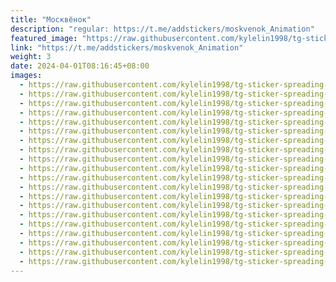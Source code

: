 ```yaml
---
title: "Москвёнок"
description: "regular: https://t.me/addstickers/moskvenok_Animation"
featured_image: "https://raw.githubusercontent.com/kylelin1998/tg-sticker-spreading-worldwide-images/main/img/6253fab7-dc42-4381-91d0-e40e4b25de56.jpg"
link: "https://t.me/addstickers/moskvenok_Animation"
weight: 3
date: 2024-04-01T08:16:45+08:00
images:
  - https://raw.githubusercontent.com/kylelin1998/tg-sticker-spreading-worldwide-images/main/img/6253fab7-dc42-4381-91d0-e40e4b25de56.jpg
  - https://raw.githubusercontent.com/kylelin1998/tg-sticker-spreading-worldwide-images/main/img/552f3bc9-86f0-451f-96c3-6eba7428618e.jpg
  - https://raw.githubusercontent.com/kylelin1998/tg-sticker-spreading-worldwide-images/main/img/a2d4cad1-7e7d-4668-a195-3432efbb6647.jpg
  - https://raw.githubusercontent.com/kylelin1998/tg-sticker-spreading-worldwide-images/main/img/30ecdf54-c6c0-408a-b888-80a83dcc1521.jpg
  - https://raw.githubusercontent.com/kylelin1998/tg-sticker-spreading-worldwide-images/main/img/aa4fd696-bf9e-4611-ae5d-5a25ca612d61.jpg
  - https://raw.githubusercontent.com/kylelin1998/tg-sticker-spreading-worldwide-images/main/img/c2d8711f-e1ef-40a2-8234-a2a51db8ea17.jpg
  - https://raw.githubusercontent.com/kylelin1998/tg-sticker-spreading-worldwide-images/main/img/391e225a-f739-4501-bda1-2ec8fb41d6d0.jpg
  - https://raw.githubusercontent.com/kylelin1998/tg-sticker-spreading-worldwide-images/main/img/06a870e5-fb88-42e9-8e78-45f04d5d523d.jpg
  - https://raw.githubusercontent.com/kylelin1998/tg-sticker-spreading-worldwide-images/main/img/d78fe99b-4cc8-4526-a66d-cb886f46687f.jpg
  - https://raw.githubusercontent.com/kylelin1998/tg-sticker-spreading-worldwide-images/main/img/79acd452-08c3-43fe-b59c-a124637dca44.jpg
  - https://raw.githubusercontent.com/kylelin1998/tg-sticker-spreading-worldwide-images/main/img/6228cc09-c3cb-4f27-bd5d-10550665936a.jpg
  - https://raw.githubusercontent.com/kylelin1998/tg-sticker-spreading-worldwide-images/main/img/e1dad670-c0fe-4029-8acc-ac5b085966a4.jpg
  - https://raw.githubusercontent.com/kylelin1998/tg-sticker-spreading-worldwide-images/main/img/a81cf37b-974c-49ba-b94b-d8a232a15c87.jpg
  - https://raw.githubusercontent.com/kylelin1998/tg-sticker-spreading-worldwide-images/main/img/093be305-fd25-4cf1-bca6-23df9daf0a02.jpg
  - https://raw.githubusercontent.com/kylelin1998/tg-sticker-spreading-worldwide-images/main/img/d6150e7a-07f9-4c05-93da-ab52b2aba7d0.jpg
  - https://raw.githubusercontent.com/kylelin1998/tg-sticker-spreading-worldwide-images/main/img/330d61be-43ae-4af3-96c1-911a5b54a008.jpg
  - https://raw.githubusercontent.com/kylelin1998/tg-sticker-spreading-worldwide-images/main/img/9c7eb0fb-c72b-4e09-9cf8-9027d8504945.jpg
  - https://raw.githubusercontent.com/kylelin1998/tg-sticker-spreading-worldwide-images/main/img/adcbe759-c9ca-4db8-b2be-b150d977fa38.jpg
  - https://raw.githubusercontent.com/kylelin1998/tg-sticker-spreading-worldwide-images/main/img/c269c1f2-e34b-4ac4-9753-bed10e2e3049.jpg
  - https://raw.githubusercontent.com/kylelin1998/tg-sticker-spreading-worldwide-images/main/img/e69c9fde-cb0f-4400-8036-ad2b4180880a.jpg
---
```

